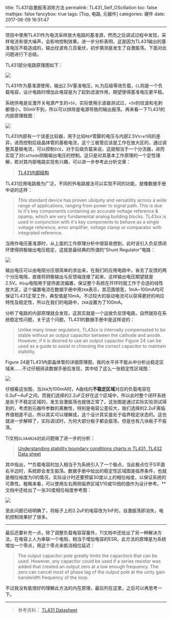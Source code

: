 title: TL431自激振荡消除方法
permalink: TL431_Self_OScillation
toc: false
mathjax: false
fancybox: true
tags: [Top, 电路, 元器件]
categories: 硬件
date: 2017-06-09 16:51:47

---

项目中使用TL431作为电流采样放大电路的基准源，然而之后调试过程中发现，采样电流有很大噪声，会影响控制效果。进一步分析表明，这是因为TL431输出的基准电压不稳造成的，输出纹波有几百毫伏，初步猜测是发生了自激振荡。下面对此问题进行下总结。

<!--more-->

TL431部分电路原理图如下：

![](http://7xnwyt.com1.z0.glb.clouddn.com/TIM%E6%88%AA%E5%9B%BE20170609165635.png)

TL431作为基准源使用，输出2.5V基准电压，`RL`为后级等效负载，`CL`则是一个负载电容，设计电路时增加此电容是为了起到滤波作用，期望使得基准电压更平稳。

系统供电是反激开关电源产生的`+5V`，实际使用示波器测试过，`+5V`的纹波和毛刺都很小，50mV不到，所以可以排除是电源导致的输出振荡。再来看一下TL431的内部原理框图：

![](http://7xnwyt.com1.z0.glb.clouddn.com/TIM%E6%88%AA%E5%9B%BE20170609152547.png)

TL431内部有一个误差比较器，用于比较`REF`管脚的电压与内部2.5V`Vref`间的差异，进而控制后级晶体管的基极电流，这个三极管应该是工作在放大区的，通过调整其基极电流，可以控制`ICE`，对于后级负载来说，这就相当于一个分流器，进而实现了对`Cathode`阴极输出电压的控制。这只是对其基本工作原理的一个定性理解，若对其内部电路实现有兴趣，可以进一步参考此分析文章：

> [TL431内部结构](https://wenku.baidu.com/view/e3e3e71b227916888486d738.html)

TL431应用电路极为广泛，不同的外电路接法可以实现不同的功能，就像数据手册中说的这样：

> This standard device has proven ubiquity and versatility across a wide range of applications, ranging from power to signal path. This is due to it's key components containing an accurate voltage reference & opamp, which are very fundamental analog building blocks. TL43xx is used in conjunction with it's key components to behave as a single voltage reference, error amplifier, voltage clamp or comparator with integrated reference.

当用作电压基准源时，从上面的工作原理分析中很容易想到，此时该引入负反馈闭环使得阴极输出电压稳定，这就是最经典的所谓的“Shunt Regulator”电路：

![](http://7xnwyt.com1.z0.glb.clouddn.com/TIM%E6%88%AA%E5%9B%BE20170609154537.png)

输出电压可以由电阻分压很简单的求出来，在我们的应用电路中，省去了反馈的两个分压电阻，直接将阴极输出与反馈端连接了起来，这样输出电压期望就是2.5V。`RSup`电阻用于提供直流偏置，保证整个系统在开环时就工作于合适的线性放大区，这个偏置电流在数据手册中用`IKA`表示，其范围很宽，1mA~100mA均可保证TL431正常工作，典型值是10mA。不过较大的驱动电流可以获得更好的响应特性及稳定性，所以在我们的电路中，`IKA`设置为了100mA。

分析了电路的内部原理就会发现，这其实就是一个运放负反馈电路，自然就存在系统稳定性问题，关于这个问题，TL431的数据手册中是这样说的：

> Unlike many linear regulators, TL43xx is internally compensated to be stable without an output capacitor between the cathode and anode. However, if it is desired to use an output capacitor Figure 24 can be used as a guide to assist in choosing the correct capacitor to maintain stability.

Figure 24是TL431内部晶体管的详细原理图，我的水平并不能从中分析出稳定区域来……不过仔细阅读数据手册后发现，其中给了这么一张稳定性区域图：

![](http://7xnwyt.com1.z0.glb.clouddn.com/TIM%E6%88%AA%E5%9B%BE20170609161554.png)

仔细看这张图，当`IKA`为100mA时，A曲线的**不稳定区域**对应的负载电容在0.3uF~4uF之间，而我们选择的2.2uF正好在这个区域中，所以此时整个闭环系统是处于不稳定区域的，发生自激振荡也就很正常了。这张图是通过实际实验测试得到的，考虑到元器件参数的离散性，特别是电容公差较大，我们选择的2.2uF离临界值相差不远，所以其实可以理解成，这个设计其实是处于临界稳定状态的。这也就进一步解释了，实际调试时，为何大部分板子都会振荡，但是也有几块板子不振荡。

TI文档`SLVA482A`对此问题做了进一步的分析：

> [Understanding stability boundary conditions charts in TL431, TL432 Data sheet](http://www.ti.com/lit/an/slva482a/slva482a.pdf)

其中指出，**负载电容的加入相当于为系统引入了一个极点，当此极点位于S平面右半边时，系统即会发生振荡。数据手册中给出的稳定性区域图是临界条件，也就是相位裕度为0的情况，实际设计时还要预留30度以上的相位裕度，以保证系统的可靠性。粗略来看，可以使用左右两侧临界区域1/10或10倍的值作为设计参考。**文档中还给出了一张30度相位裕度参考图：

![](http://7xnwyt.com1.z0.glb.clouddn.com/TIM%E6%88%AA%E5%9B%BE20170609163714.png)

至此问题已经明确了，将板子上的2.2uF的电容改为1nF的，自激振荡即消失，电机控制效果好了很多。

----------

最后还要补充一点，除了调整负载电容容量外，TI文档中还给出了另一种解决方法，在电容上人为串联一个电阻，相当于增加电容的ESR。此方法的原理是为系统增加一个零点，用这个零点来抵消相位延迟：

> The output capacitor pole greatly limits the capacitors that can be used. However, any capacitor could be used if a series resistor was added that created an output zero at a low enough frequency. The zero can cancel most of phase lag of the output pole at the unity gain bandwidth frequency of the loop.

不过我没有能很好的理解此方法的内在原理，最后列在这里，之后可以再思考一下。

----------

> 参考资料：
> [TL431 Datasheet](http://www.ti.com/lit/ds/symlink/tl431b.pdf)